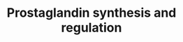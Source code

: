 ---
annotations:
- id: PW:0001532
  parent: classic metabolic pathway
  type: Pathway Ontology
  value: prostaglandin biosynthetic pathway
- id: PW:0001297
  parent: signaling pathway
  type: Pathway Ontology
  value: prostaglandin signaling pathway
authors:
- MaintBot
- Lindarieswijk
- Eweitz
description: ''
last-edited: 2021-05-24
organisms:
- Canis familiaris
redirect_from:
- /index.php/Pathway:WP1111
- /instance/WP1111
revision: null
schema-jsonld:
- '@context': https://schema.org/
  '@id': https://wikipathways.github.io/pathways/WP1111.html
  '@type': Dataset
  creator:
    '@type': Organization
    name: WikiPathways
  description: ''
  keywords:
  - ANXA1
  - ANXA2
  - ANXA3
  - ANXA4
  - ANXA5
  - ANXA6
  - ANXA8
  - Arachidonic Acid
  - Calcium
  - Cortisol
  - EDN1
  - EDNRA
  - EDNRB
  - HPGD
  - HSD11B1
  - HSD11B2
  - LOC478365
  - PGE2
  - PGF2a
  - PGI2
  - PLA2G4A
  - PRL
  - PTGDR
  - PTGDS
  - PTGER1
  - PTGER2
  - PTGER3
  - PTGER4
  - PTGFR
  - PTGIR
  - PTGIS
  - PTGS1
  - PTGS2
  - Progesterone
  - Prostaglandin H2
  - S100A10
  - S100A6
  - SCGB1A1
  - TBXAS1
  - TXA2
  license: CC0
  name: Prostaglandin synthesis and regulation
seo: CreativeWork
title: Prostaglandin synthesis and regulation
wpid: WP1111
---